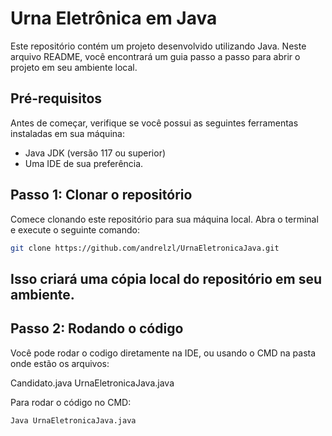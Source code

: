 # Urna Eletrônica em Java

Este repositório contém um projeto desenvolvido utilizando Java. Neste arquivo README, você encontrará um guia passo a passo para abrir o projeto em seu ambiente local.

## Pré-requisitos

Antes de começar, verifique se você possui as seguintes ferramentas instaladas em sua máquina:

- Java JDK (versão 117 ou superior)
- Uma IDE de sua preferência.

## Passo 1: Clonar o repositório

Comece clonando este repositório para sua máquina local. Abra o terminal e execute o seguinte comando:

```bash
git clone https://github.com/andrelzl/UrnaEletronicaJava.git
```

Isso criará uma cópia local do repositório em seu ambiente.
---

## Passo 2: Rodando o código

Você pode rodar o codigo diretamente na IDE, ou usando o CMD na pasta onde estão os arquivos:

Candidato.java
UrnaEletronicaJava.java

Para rodar o código no CMD:
```bash
Java UrnaEletronicaJava.java
```


